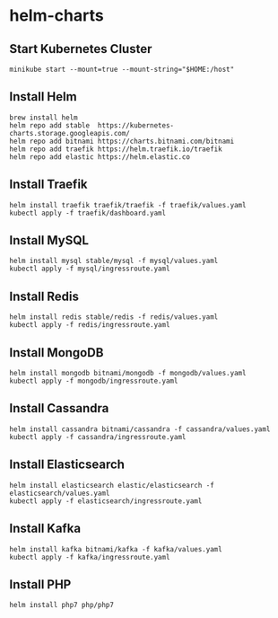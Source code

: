 # helm-charts

## Start Kubernetes Cluster
```
minikube start --mount=true --mount-string="$HOME:/host"
```

## Install Helm
```
brew install helm
helm repo add stable  https://kubernetes-charts.storage.googleapis.com/
helm repo add bitnami https://charts.bitnami.com/bitnami
helm repo add traefik https://helm.traefik.io/traefik
helm repo add elastic https://helm.elastic.co
```

## Install Traefik
```
helm install traefik traefik/traefik -f traefik/values.yaml
kubectl apply -f traefik/dashboard.yaml
```

## Install MySQL
```
helm install mysql stable/mysql -f mysql/values.yaml
kubectl apply -f mysql/ingressroute.yaml
```

## Install Redis
```
helm install redis stable/redis -f redis/values.yaml
kubectl apply -f redis/ingressroute.yaml
```

## Install MongoDB
```
helm install mongodb bitnami/mongodb -f mongodb/values.yaml
kubectl apply -f mongodb/ingressroute.yaml
```

## Install Cassandra
```
helm install cassandra bitnami/cassandra -f cassandra/values.yaml
kubectl apply -f cassandra/ingressroute.yaml
```

## Install Elasticsearch
```
helm install elasticsearch elastic/elasticsearch -f elasticsearch/values.yaml
kubectl apply -f elasticsearch/ingressroute.yaml
```

## Install Kafka
```
helm install kafka bitnami/kafka -f kafka/values.yaml
kubectl apply -f kafka/ingressroute.yaml
```

## Install PHP
```
helm install php7 php/php7
```

